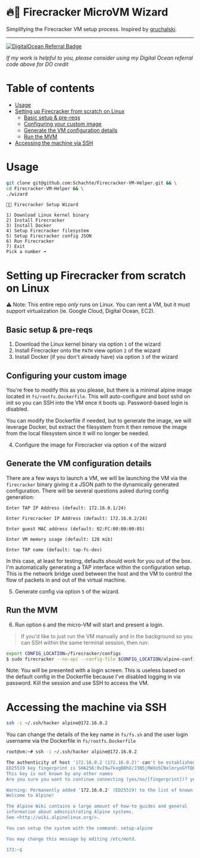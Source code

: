 # 🔥🧙 Firecracker MicroVM Wizard

Simplifying the Firecracker VM setup process. Inspired by [gruchalski](https://gruchalski.com/).

---

[![DigitalOcean Referral Badge](https://web-platforms.sfo2.cdn.digitaloceanspaces.com/WWW/Badge%201.svg)](https://www.digitalocean.com/?refcode=ed8d462f1268&utm_campaign=Referral_Invite&utm_medium=Referral_Program&utm_source=badge)

_If my work is helpful to you, please consider using my Digital Ocean referral code above for DO credit_

# Table of contents

- [Usage](#usage)
- [Setting up Firecracker from scratch on Linux](#setting-up-firecracker-from-scratch-on-linux)
  - [Basic setup & pre-reqs](#basic-setup--pre-reqs)
  - [Configuring your custom image](#configuring-your-custom-image)
  - [Generate the VM configuration details](#generate-the-vm-configuration-details)
  - [Run the MVM](#run-the-mvm)
- [Accessing the machine via SSH](#accessing-the-machine-via-ssh)

# Usage

```sh
git clone git@github.com:Schachte/Firecracker-VM-Helper.git && \
cd Firecracker-VM-Helper && \
./wizard
```

```
🧙🔥 Firecracker Setup Wizard

1) Download Linux kernel binary
2) Install Firecracker
3) Install Docker
4) Setup Firecracker filesystem
5) Setup Firecracker config JSON
6) Run Firecracker
7) Exit
Pick a number ➡️ 
```

# Setting up Firecracker from scratch on Linux

⚠️ Note: This entire repo _only_ runs on Linux. You can rent a VM, but it must support virtualization (ie. Google Cloud, Digital Ocean, EC2).

## Basic setup & pre-reqs
1. Download the Linux kernel binary via option `1` of the wizard
2. Install Firecracker onto the `PATH` view option `2` of the wizard
3. Install Docker (if you don't already have) via option `3` of the wizard

## Configuring your custom image

You're free to modify this as you please, but there is a minimal alpine image located in `fs/rootfs.Dockerfile`. This will auto-configure and boot sshd on init so you can SSH into the VM once it boots up. Password-based login is disabled.

You can modify the Dockerfile if needed, but to generate the image, we will leverage Docker, but extract the filesystem from it then remove the image from the local filesystem since it will no longer be needed.

4. Configure the image for Firecracker via option `4` of the wizard

## Generate the VM configuration details

There are a few ways to launch a VM, we will be launching the VM via the `firecracker` binary giving it a JSON path to the dynamically generated configuration. There will be several questions asked during config generation:

```
Enter TAP IP Address (default: 172.16.0.1/24)

Enter Firecracker IP Address (default: 172.16.0.2/24)

Enter guest MAC address (default: 02:FC:00:00:00:05)

Enter VM memory usage (default: 128 mib)

Enter TAP name (default: tap-fc-dev)
```

In this case, at least for testing, defaults should work for you out of the box. I'm automatically generating a TAP interface within the configuration setup. This is the network bridge used between the host and the VM to control the flow of packets in and out of the virtual machine. 

5. Generate config via option `5` of the wizard. 

## Run the MVM

6. Run option `6` and the micro-VM will start and present a login.

> If you'd like to just run the VM manually and in the background so you can SSH within the same terminal session, then run:

```sh
export CONFIG_LOCATION=/firecracker/configs
$ sudo firecracker --no-api --config-file $CONFIG_LOCATION/alpine-config.json 
```

Note: You _will_ be presented with a login screen. This is useless based on the default config in the Dockerfile because I've disabled logging in via password. Kill the session and use SSH to access the VM.

# Accessing the machine via SSH

```sh
ssh -i ~/.ssh/hacker alpine@172.16.0.2
```

You can change the details of the key name in `fs/fs.sh` and the user login username via the Dockerfile in `fs/rootfs.Dockerfile`

```sh
root@vm:~# ssh -i ~/.ssh/hacker alpine@172.16.0.2

The authenticity of host '172.16.0.2 (172.16.0.2)' can't be established.
ED25519 key fingerprint is SHA256:0vI9w7kxgB8hX/J3N5jRWXo5CNxlmryoGYTQEpGpOoI.
This key is not known by any other names
Are you sure you want to continue connecting (yes/no/[fingerprint])? yes

Warning: Permanently added '172.16.0.2' (ED25519) to the list of known hosts.
Welcome to Alpine!

The Alpine Wiki contains a large amount of how-to guides and general
information about administrating Alpine systems.
See <http://wiki.alpinelinux.org/>.

You can setup the system with the command: setup-alpine

You may change this message by editing /etc/motd.

172:~$
```
